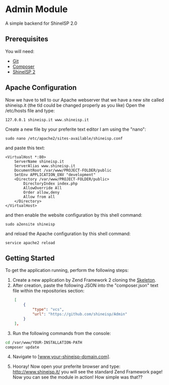 # Admin Module
A simple backend for ShineISP 2.0

## Prerequisites
You will need:
* [Git](http://git-scm.com/)
* [Composer](https://getcomposer.org/)
* [ShineISP 2](http://www.shineisp.com)

## Apache Configuration

Now we have to tell to our Apache webserver that we have a new site called shineisp.it (the tld could be changed properly as you like)
Open the /etc/hosts file and type:

    127.0.0.1 shineisp.it www.shineisp.it

Create a new file by your preferite text editor I am using the "nano":

    sudo nano /etc/apache2/sites-available/shineisp.conf

and paste this text:

	<VirtualHost *:80>
		ServerName shineisp.it
		ServerAlias www.shineisp.it
		DocumentRoot /var/www/PROJECT-FOLDER/public
		SetEnv APPLICATION_ENV "development"
		<Directory /var/www/PROJECT-FOLDER/public>
		    DirectoryIndex index.php
		    AllowOverride All
		    Order allow,deny
		    Allow from all
		</Directory>
	</VirtualHost>

and then enable the website configuration by this shell command:

    sudo a2ensite shineisp

and reload the Apache configuration by this shell command:

    service apache2 reload

## Getting Started
To get the application running, perform the following steps:

1. Create a new application by Zend Framework 2 cloning the [Skeleton](http://framework.zend.com/manual/current/en/user-guide/skeleton-application.html).
2. After creation, paste the following JSON into the "composer.json" text file within the repositories section:

```json
    [
        {
            "type": "vcs",
            "url": "https://github.com/shineisp/Admin"
        }
    ],
```
3. Run the following commands from the console:

  ```bash
  cd /var/www/YOUR-INSTALLATION-PATH
  composer update
  ```

4. Navigate to [www.your-shineisp-domain.com].

5. Hooray! Now open your preferite browser and type: http://www.shineisp.it/ you will see the standard Zend Framework page! Now you can see the module in action! How simple was that??
